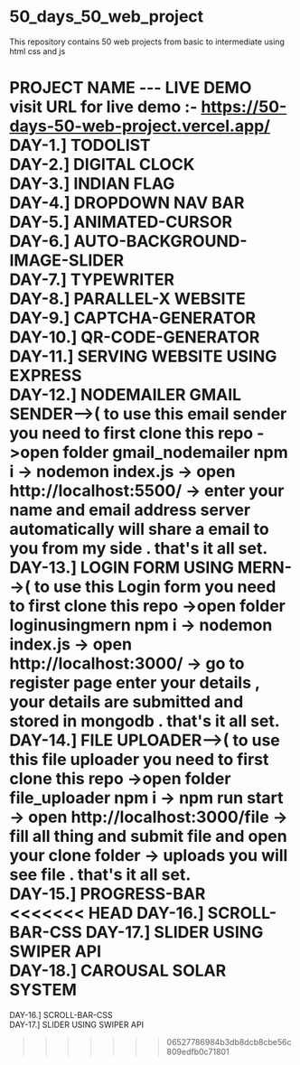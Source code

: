 # 50_days_50_web_project
This repository contains 50 web projects from basic to intermediate using html css and js 

 PROJECT NAME --- LIVE DEMO           
visit URL for live demo :- https://50-days-50-web-project.vercel.app/  
DAY-1.] TODOLIST     
DAY-2.] DIGITAL CLOCK      
DAY-3.] INDIAN FLAG     
DAY-4.] DROPDOWN NAV BAR       
DAY-5.] ANIMATED-CURSOR        
DAY-6.] AUTO-BACKGROUND-IMAGE-SLIDER          
DAY-7.] TYPEWRITER          
DAY-8.] PARALLEL-X WEBSITE          
DAY-9.] CAPTCHA-GENERATOR                    
DAY-10.] QR-CODE-GENERATOR       
DAY-11.] SERVING WEBSITE USING EXPRESS           
DAY-12.] NODEMAILER GMAIL SENDER-->( to use this email sender you need to first clone this repo ->open folder gmail_nodemailer npm i -> nodemon index.js -> open http://localhost:5500/ -> enter your name and email address server automatically will share a email to you from my side . that's it all set.                       
DAY-13.] LOGIN FORM USING MERN-->( to use this Login form you need to first clone this repo ->open folder loginusingmern npm i -> nodemon index.js -> open http://localhost:3000/ -> go to register page enter your details , your details are submitted and stored in mongodb . that's it all set.                       
DAY-14.] FILE UPLOADER-->( to use this file uploader you need to first clone this repo ->open folder file_uploader npm i -> npm run start -> open http://localhost:3000/file -> fill all thing and submit file and open your clone folder -> uploads you will see file . that's it all set.                               
DAY-15.] PROGRESS-BAR     
<<<<<<< HEAD
DAY-16.] SCROLL-BAR-CSS 
DAY-17.] SLIDER USING SWIPER API                                                    
DAY-18.] CAROUSAL SOLAR SYSTEM                      
=======
DAY-16.] SCROLL-BAR-CSS               
DAY-17.] SLIDER USING SWIPER API                          
>>>>>>> 06527786984b3db8dcb8cbe56c809edfb0c71801


             
